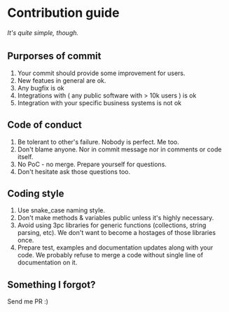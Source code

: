 # Contribution guide
###### It's quite simple, though.
## Purporses of commit
1. Your commit should provide some improvement for users.
2. New featues in general are ok.
3. Any bugfix is ok
4. Integrations with ( any public software with > 10k users ) is ok
5. Integration with your specific business systems is not ok
## Code of conduct
1. Be tolerant to other's failure. Nobody is perfect. Me too.
2. Don't blame anyone. Nor in commit message nor in comments or code itself.
3. No PoC - no merge. Prepare yourself for questions.
4. Don't hesitate ask those questions too.
## Coding style
1. Use snake\_case naming style.
2. Don't make methods & variables public unless it's highly necessary.
3. Avoid using 3pc libraries for generic functions (collections, string parsing, etc).  We don't want to become a hostages of those libraries once.
4. Prepare test, examples and documentation updates along with your code.  We probably refuse to merge a code without single line of documentation on it.
## Something I forgot?
Send me PR :)

